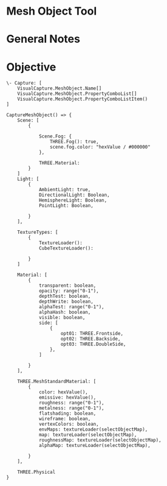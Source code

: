 # Mesh Object Tool 
# General Notes
# Objective
    \- Capture: [
        VisualCapture.MeshObject.Name[]
        VisualCapture.MeshObject.PropertyComboList[]
        VisualCapture.MeshObject.PropertyComboListItem()
    ]

    CaptureMeshObject() => {
        Scene: [
            {
                
                Scene.Fog: {
                    THREE.Fog(): true,
                    scene.fog.color: "hexValue / #000000"
                },

                THREE.Material: 
            }
        ]
        Light: [
            {
                AmbientLight: true,
                DirectionalLight: Boolean,
                HemisphereLight: Boolean,
                PointLight: Boolean,
                
            }
        ],

        TextureTypes: [
            {
                TextureLoader(): 
                CubeTextureLoader():

            }
        ]

        Material: [
            {
                transparent: boolean,
                opacity: range("0-1"),
                depthTest: boolean,
                depthWrite: boolean,
                alphaTest: range("0-1"),
                alphaHash: boolean,
                visible: boolean,
                side: [
                    {
                        opt01: THREE.Frontside,
                        opt02: THREE.Backside,
                        opt03: THREE.DoubleSide,
                    },
                ]

            }
        ],

        THREE.MeshStandardMaterial: [
            {
                color: hexValue(),
                emissive: hexValue(),
                roughness: range("0-1"),
                metalness: range("0-1"),
                flatshading: boolean,
                wireframe: boolean,
                vertexColors: boolean,
                envMaps: textureLoader(selectObjectMap),
                map: textureLoader(selectObjectMap),
                roughnessMap: textureLoader(selectObjectMap),
                alphaMap: textureLoader(selectObjectMap),

            }   
        ],

        THREE.Physical
    }